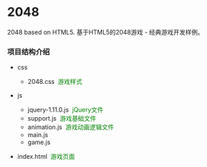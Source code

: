 # 2048
2048 based on HTML5. 基于HTML5的2048游戏 - 经典游戏开发样例。

### 项目结构介绍 ###

- css<br>
	- 2048.css&nbsp;&nbsp;<font color="green">游戏样式</font>
- js
	- jquery-1.11.0.js&nbsp;&nbsp;<font color="green">jQuery文件</font>
	- support.js&nbsp;&nbsp;<font color="green">游戏基础文件</font>
	- animation.js&nbsp;&nbsp;<font color="green">游戏动画逻辑文件</font>
	- main.js	<font color="green"></font>
	- game.js	<font color="green"></font>

	
- index.html&nbsp;&nbsp;<font color="green">游戏页面</font>
